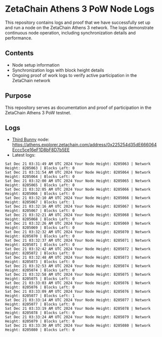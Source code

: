 # ZetaChain Athens 3 PoW Node Logs
This repository contains logs and proof that we have successfully set up and run a node on the ZetaChain Athens 3 network. The logs demonstrate continuous node operation, including synchronization details and performance.

## Contents
- Node setup information
- Synchronization logs with block height details
- Ongoing proof of work logs to verify active participation in the ZetaChain network

## Purpose
This repository serves as documentation and proof of participation in the ZetaChain Athens 3 PoW testnet.

## Logs

- [Third Bunny](https://thirdbunny.xyz/) node: https://athens.explorer.zetachain.com/address/0x225254d35dE666064Eccc5ce16eF1D8bF8D7b5EE
- Latest logs:
```
Sat Dec 21 03:31:49 AM UTC 2024 Your Node Height: 8205063 | Network Height: 8205063 | Blocks Left: 0
Sat Dec 21 03:31:54 AM UTC 2024 Your Node Height: 8205064 | Network Height: 8205064 | Blocks Left: 0
Sat Dec 21 03:32:00 AM UTC 2024 Your Node Height: 8205065 | Network Height: 8205065 | Blocks Left: 0
Sat Dec 21 03:32:05 AM UTC 2024 Your Node Height: 8205066 | Network Height: 8205066 | Blocks Left: 0
Sat Dec 21 03:32:10 AM UTC 2024 Your Node Height: 8205066 | Network Height: 8205067 | Blocks Left: 1
Sat Dec 21 03:32:16 AM UTC 2024 Your Node Height: 8205067 | Network Height: 8205067 | Blocks Left: 0
Sat Dec 21 03:32:21 AM UTC 2024 Your Node Height: 8205068 | Network Height: 8205068 | Blocks Left: 0
Sat Dec 21 03:32:26 AM UTC 2024 Your Node Height: 8205069 | Network Height: 8205069 | Blocks Left: 0
Sat Dec 21 03:32:32 AM UTC 2024 Your Node Height: 8205070 | Network Height: 8205070 | Blocks Left: 0
Sat Dec 21 03:32:37 AM UTC 2024 Your Node Height: 8205071 | Network Height: 8205071 | Blocks Left: 0
Sat Dec 21 03:32:42 AM UTC 2024 Your Node Height: 8205072 | Network Height: 8205072 | Blocks Left: 0
Sat Dec 21 03:32:48 AM UTC 2024 Your Node Height: 8205073 | Network Height: 8205073 | Blocks Left: 0
Sat Dec 21 03:32:53 AM UTC 2024 Your Node Height: 8205074 | Network Height: 8205074 | Blocks Left: 0
Sat Dec 21 03:32:58 AM UTC 2024 Your Node Height: 8205075 | Network Height: 8205075 | Blocks Left: 0
Sat Dec 21 03:33:03 AM UTC 2024 Your Node Height: 8205076 | Network Height: 8205076 | Blocks Left: 0
Sat Dec 21 03:33:09 AM UTC 2024 Your Node Height: 8205076 | Network Height: 8205077 | Blocks Left: 1
Sat Dec 21 03:33:14 AM UTC 2024 Your Node Height: 8205077 | Network Height: 8205077 | Blocks Left: 0
Sat Dec 21 03:33:19 AM UTC 2024 Your Node Height: 8205078 | Network Height: 8205078 | Blocks Left: 0
Sat Dec 21 03:33:24 AM UTC 2024 Your Node Height: 8205079 | Network Height: 8205079 | Blocks Left: 0
Sat Dec 21 03:33:30 AM UTC 2024 Your Node Height: 8205080 | Network Height: 8205080 | Blocks Left: 0
```
